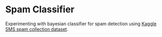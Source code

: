 # Spam Classifier

Experimenting with bayesian classifier for spam detection using [Kaggle SMS spam collection dataset](https://www.kaggle.com/ishansoni/sms-spam-collection-dataset/data).
